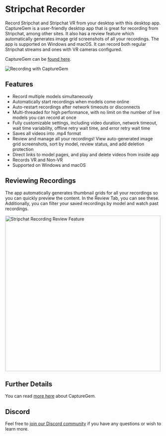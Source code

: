 # Stripchat Recorder

Record Stripchat and Stripchat VR from your desktop with this desktop app. CaptureGem is a user-friendly desktop app that is great for recording from Stripchat, among other sites. It also has a review feature which automatically generates image grid screenshots of all your recordings.
The app is supported on Windows and macOS. It can record both regular Stripchat streams and ones with VR cameras configured.

CaptureGem can be [found here](https://www.capturegem.com).

![Recording with CaptureGem](https://github.com/vrcamrecordings/stripchat-recorder/assets/155075920/408e6834-3659-47f8-ba7b-96dfc6b04e23)

## Features

* Record multiple models simultaneously
* Automatically start recordings when models come online
* Auto-restart recordings after network timeouts or disconnects
* Multi-threaded for high performance, with no limit on the number of live models you can record at once
* Fully customizable settings, including video duration, network timeout, wait time variability, offline retry wait time, and error retry wait time
* Saves all videos into .mp4 format
* Review and manage all your recordings! View auto-generated image grid screenshots, sort by model, review status, and add deletion protection
* Direct links to model pages, and play and delete videos from inside app
* Records VR and Non-VR
* Supported on Windows and macOS

## Reviewing Recordings

The app automatically generates thumbnail grids for all your recordings so you can quickly preview the content. In the Review Tab, you can see these. Additionally, you can filter your saved recordings by model and watch past recordings.

<img width="500" src="https://github.com/vrcamrecordings/chaturbate-recorder/assets/155075920/34cb9260-fbac-46d3-9eba-bb33bd81c43a" alt="Stripchat Recording Review Feature">

## Further Details

You can read [more here](https://www.capturegem.com) about CaptureGem.

## Discord

Feel free to [join our Discord community](https://discord.gg/HycTXz8GvA) if you have any questions or wish to learn more.


